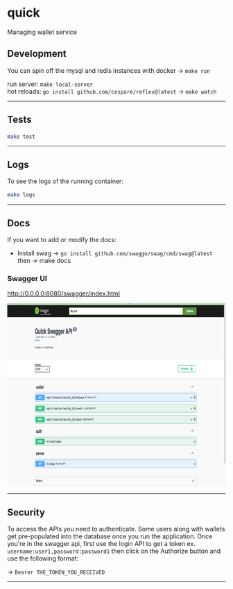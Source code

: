 # quick

Managing wallet service


## Development

You can spin off the mysql and redis instances with docker -> `make run` 

run server: `make local-server`   
hot reloads: `go install github.com/cespare/reflex@latest` -> `make watch`  

***
## Tests

``` bash
make test
```

***
## Logs 

To see the logs of the running container:

``` bash
make logs
```

***
## Docs

If you want to add or modify the docs:   
- Install swag -> ‍‍‍```go install github.com/swaggo/swag/cmd/swag@latest```
then -> make docs   

### Swagger UI

http://0.0.0.0:8080/swagger/index.html


<img src="imgs/swag.png" width="755" height="422">  

***

## Security
To access the APIs you need to authenticate.
Some users along with wallets get pre-populated into the database once you run the application. Once you're in the swagger api, first use the login API to get a token ex. `username:user1,password:password1` then click on the Authorize button and use the following format:  

-> `Bearer THE_TOKEN_YOU_RECEIVED`

***

